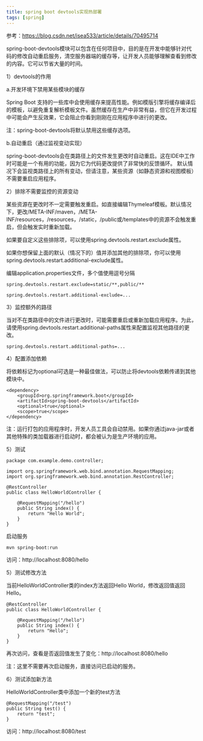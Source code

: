 ```yaml
---
title: spring boot devtools实现热部署
tags: [spring]
---
```


参考：https://blog.csdn.net/isea533/article/details/70495714

spring-boot-devtools模块可以包含在任何项目中，目的是在开发中能够针对代码的修改自动重启服务，清空服务器端的缓存等，让开发人员能够理解查看到修改的内容。它可以节省大量的时间。

1）devtools的作用

a.开发环境下禁用某些模块的缓存

Spring Boot 支持的一些库中会使用缓存来提高性能。例如模版引擎将缓存编译后的模板，以避免重复解析模板文件。虽然缓存在生产中非常有益，但它在开发过程中可能会产生反效果，它会阻止你看到刚刚在应用程序中进行的更改。

注：spring-boot-devtools将默认禁用这些缓存选项。

b.自动重启（通过监视变动实现）

spring-boot-devtools会在类路径上的文件发生更改时自动重启。这在IDE中工作时可能是一个有用的功能，因为它为代码更改提供了非常快的反馈循环。 默认情况下会监视类路径上的所有变动，但请注意，某些资源（如静态资源和视图模板）不需要重启应用程序。

2）排除不需要监控的资源变动

某些资源在更改时不一定需要触发重启。如直接编辑Thymeleaf模板。默认情况下，更改/META-INF/maven，/META-INF/resources，/resources，/static，/public或/templates中的资源不会触发重启，但会触发实时重新加载。

如果要自定义这些排除项，可以使用spring.devtools.restart.exclude属性。

如果你想保留上面的默认（情况下的）值并添加其他的排除项，你可以使用spring.devtools.restart.additional-exclude属性。

编辑application.properties文件，多个值使用逗号分隔

```
spring.devtools.restart.exclude=static/**,public/**

spring.devtools.restart.additional-exclude=...
```

3）监控额外的路径

当对不在类路径中的文件进行更改时，可能需要重启或重新加载应用程序。为此，请使用spring.devtools.restart.additional-paths属性来配置监视其他路径的更改。

```
spring.devtools.restart.additional-paths=...
```

4）配置添加依赖

将依赖标记为optional可选是一种最佳做法，可以防止将devtools依赖传递到其他模块中。

```
<dependency>
    <groupId>org.springframework.boot</groupId>
    <artifactId>spring-boot-devtools</artifactId>
    <optional>true</optional>
    <scope>true</scope>
</dependency>
```

注：运行打包的应用程序时，开发人员工具会自动禁用。如果你通过java-jar或者其他特殊的类加载器进行启动时，都会被认为是生产环境的应用。

5）测试

```
package com.example.demo.controller;

import org.springframework.web.bind.annotation.RequestMapping;
import org.springframework.web.bind.annotation.RestController;

@RestController
public class HelloWorldController {   
 
    @RequestMapping("/hello")    
    public String index() { 
        return "Hello World";
    }
}
```

启动服务

```
mvn spring-boot:run
```

访问：http://localhost:8080/hello

5）测试修改方法

当前HelloWorldController类的index方法返回Hello World，修改返回值返回Hello。

```
@RestController
public class HelloWorldController {   
 
    @RequestMapping("/hello")    
    public String index() { 
        return "Hello";
    }
}
```

再次访问，查看是否返回值发生了变化：http://localhost:8080/hello

注：这里不需要再次启动服务，直接访问已启动的服务。

6）测试添加新方法

HelloWorldController类中添加一个新的test方法

```
@RequestMapping("/test")
public String test() {
    return "test";
}
```

访问：http://localhost:8080/test